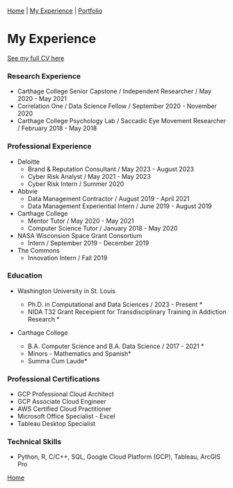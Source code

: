 [Home](index.md) | [My Experience](Experience.md)  | [Portfolio](portfolio.md)   

# My Experience 

[See my full CV here](BWellenOsweiler_CV_Sept2023.pdf)

### Research Experience
* Carthage College Senior Capstone /  Independent Researcher / May 2020 - May 2021  
* Correlation One /  Data Science Fellow / September 2020 - November 2020
* Carthage College Psychology Lab /  Saccadic Eye Movement Researcher / February 2018 - May 2018  

### Professional Experience
* Deloitte
    * Brand & Reputation Consultant / May 2023 - August 2023  
    * Cyber Risk Analyst / May 2021 - May 2023  
    * Cyber Risk Intern / Summer 2020  
* Abbvie
    * Data Management Contractor / August 2019 - April 2021
    * Data Management Experiential Intern / June 2019 - August 2019
* Carthage College
    * Mentor Tutor / May 2020 - May 2021
    * Computer Science Tutor / January 2018 - May 2020
* NASA Wisconsion Space Grant Consortium
    * Intern / September 2019 - December 2019
* The Commons
    * Innovation Intern / Fall 2019  

### Education
* Washington University in St. Louis
    * Ph.D. in Computational and Data Sciences / 2023 - Present *  
    * NIDA T32 Grant Receipient for Transdisciplinary Training in Addiction Research *  

* Carthage College 
    * B.A. Computer Science and B.A. Data Science / 2017 - 2021 *  
    * Minors - Mathematics and Spanish*
    * Summa Cum Laude*  

### Professional Certifications
* GCP Professional Cloud Architect  
* GCP Associate Cloud Engineer  
* AWS Certified Cloud Practitioner  
* Microsoft Office Specialist - Excel  
* Tableau Desktop Specialist  
  
### Technical Skills
* Python, R, C/C++, SQL, Google Cloud Platform (GCP), Tableau, ArcGIS Pro  
 
 
[Home](index.md)
